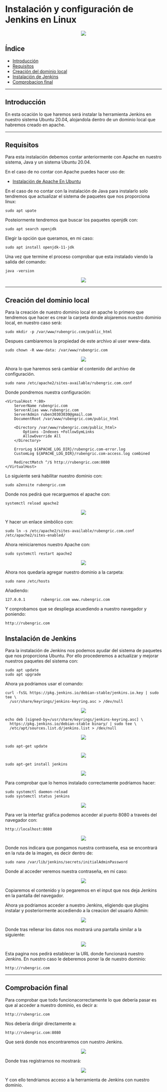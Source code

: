 # Instalación y configuración de Jenkins en Linux

<div align="center">
    <img src="../Imágenes/Instalación y configuración de Jenkins en Linux/Portada.png"/>
</div>

## Índice

- [Introducción]()
- [Requisitos]()
- [Creación del dominio local]()
- [Instalación de Jenkins]()
- [Comprobacion final]()

---

## Introducción

En esta ocación lo que haremos será instalar la herramienta Jenkins en nuestro sistema Ubuntu 20.04, alojandola dentro de un dominio local que habremos creado en apache.

---

## Requisitos 

Para esta instalación debemos contar anteriormente con Apache en nuestro sistema, Java y un sistema Ubuntu 20.04.

En el caso de no contar con Apache puedes hacer uso de:

- [Instalación de Apache En Ubuntu](https://github.com/RubenGonz/Despliegues/blob/main/Apache/Instalaci%C3%B3n%20de%20Apache2.md)

En el caso de no contar con la instalación de Java para instalarlo solo tendremos que actualizar el sistema de paquetes que nos proporciona linux:

```console
sudo apt upate
```

Posteiormente tendremos que buscar los paquetes openjdk con:

```console
sudo apt search openjdk
```

Elegir la opción que queramos, en mi caso:

```console
sudo apt install openjdk-11-jdk
```

Una vez que termine el proceso comprobar que esta instalado viendo la salida del comando:

```console
java -version
```

<div align="center">
    <img src="../Imágenes/Instalación y configuración de Jenkins en Linux/VersionJava.png"/>
</div>

---

## Creación del dominio local

Para la creación de nuestro dominio local en apache lo primero que tendremos que hacer es crear la carpeta donde alojaremos nuestro dominio local, en nuestro caso será:

```console
sudo mkdir -p /var/www/rubengric.com/public_html
```

Despues cambiaremos la propiedad de este archivo al user www-data.

```console
sudo chown -R www-data: /var/www/rubengric.com
```

<div align="center">
    <img src="../Imágenes/Instalación y configuración de Jenkins en Linux/PropietarioCarpeta.png"/>
</div>

Ahora lo que haremos será cambiar el contenido del archivo de configuración.

```console
sudo nano /etc/apache2/sites-available/rubengric.com.conf
```

Donde pondremos nuestra configuración:

```
<VirtualHost *:80>
    ServerName rubengric.com
    ServerAlias www.rubengric.com
    ServerAdmin ruben30303030@gmail.com
    DocumentRoot /var/www/rubengric.com/public_html
 
    <Directory /var/www/rubengric.com/public_html>
        Options -Indexes +FollowSymLinks
        AllowOverride All
    </Directory>
 
    ErrorLog ${APACHE_LOG_DIR}/rubengric.com-error.log
    CustomLog ${APACHE_LOG_DIR}/rubengric.com-access.log combined

    RedirectMatch ^/$ http://rubengric.com:8080
</VirtualHost>
```

Lo siguiente será habilitar nuestro dominio con:

```console
sudo a2ensite rubengric.com
```

Donde nos pedirá que recarguemos el apache con:

```console
systemctl reload apache2
```

<div align="center">
    <img src="../Imágenes/Instalación y configuración de Jenkins en Linux/RecargarApache.png"/>
</div>

Y hacer un enlace simbólico con:

```console
sudo ln -s /etc/apache2/sites-available/rubengric.com.conf /etc/apache2/sites-enabled/
```

Ahora reiniciaremos nuestro Apache con:

```console
sudo systemctl restart apache2
```

<div align="center">
    <img src="../Imágenes/Instalación y configuración de Jenkins en Linux/ReiniciarApache.png"/>
</div>

Ahora nos quedaría agregar nuestro dominio a la carpeta:

```console
sudo nano /etc/hosts
```

Añadiendo:

```
127.0.0.1       rubengric.com www.rubengric.com
```

Y conprobamos que se despliega acuediendo a nuestro navegador y poniendo:

```console
http://rubengric.com
```

## Instalación de Jenkins

Para la instalación de Jenkins nos podemos ayudar del sistema de paquetes que nos proporciona Ubuntu. Por ello procederemos a actualizar y mejorar nuestros paquetes del sistema con:

```console
sudo apt update
sudo apt upgrade
```

Ahora ya podriamos usar el comando:

```console
curl -fsSL https://pkg.jenkins.io/debian-stable/jenkins.io.key | sudo tee \
  /usr/share/keyrings/jenkins-keyring.asc > /dev/null
```

<div align="center">
    <img src="../Imágenes/Instalación y configuración de Jenkins en Linux/InstalacionJenkins1.png"/>
</div>

```console
echo deb [signed-by=/usr/share/keyrings/jenkins-keyring.asc] \
  https://pkg.jenkins.io/debian-stable binary/ | sudo tee \
  /etc/apt/sources.list.d/jenkins.list > /dev/null
```

<div align="center">
    <img src="../Imágenes/Instalación y configuración de Jenkins en Linux/InstalacionJenkins2.png"/>
</div>

```console
sudo apt-get update
```

<div align="center">
    <img src="../Imágenes/Instalación y configuración de Jenkins en Linux/InstalacionJenkins3.png"/>
</div>

```console
sudo apt-get install jenkins
```

<div align="center">
    <img src="../Imágenes/Instalación y configuración de Jenkins en Linux/InstalacionJenkins4.png"/>
</div>

Para comprobar que lo hemos instalado correctamente podriamos hacer:

```console
sudo systemctl daemon-reload
sudo systemctl status jenkins
```

<div align="center">
    <img src="../Imágenes/Instalación y configuración de Jenkins en Linux/ComprobacionJenkins.png"/>
</div>

Para ver la interfaz gráfica podemos acceder al puerto 8080 a traveés del navegador con:

```console
http://localhost:8080
```

<div align="center">
    <img src="../Imágenes/Instalación y configuración de Jenkins en Linux/VistaJenkins.png"/>
</div>

Donde nos indicara que pongamos nuestra contraseña, esa se encontrará en la ruta de la imagen, es decir dentro de:

```console
sudo nano /var/lib/jenkins/secrets/initialAdminPassword
```

Donde al acceder veremos nuestra contraseña, en mi caso:

<div align="center">
    <img src="../Imágenes/Instalación y configuración de Jenkins en Linux/ContraseniaJenkins.png"/>
</div>

Copiaremos el contenido y lo pegaremos en el input que nos deja Jenkins en la pantalla del navegador.

Ahora ya podriamos acceder a nuestro Jenkins, eligiendo que plugins instalar y posteriormente accediendo a la creacion del usuario Admin:

<div align="center">
    <img src="../Imágenes/Instalación y configuración de Jenkins en Linux/LogJenkins.png"/>
</div>

Donde tras rellenar los datos nos mostrará una pantalla similar a la siguiente:

<div align="center">
    <img src="../Imágenes/Instalación y configuración de Jenkins en Linux/RutaJenkins.png"/>
</div>

Esta pagina nos pedirá establecer la URL donde funcionará nuestro Jenkins. En nuestro caso le deberemos poner la de nuestro dominio:

```console
http://rubengric.com
```

---

## Comprobación final 

Para comprobar que todo funcionacorrectamente lo que debería pasar es que al acceder a nuestro dominio, es decir a:

```console
http://rubengric.com
```

Nos debería dirigir directamente a:

```console
http://rubengric.com:8080
```

Que será donde nos encontraremos con nuestro Jenkins.

<div align="center">
    <img src="../Imágenes/Instalación y configuración de Jenkins en Linux/PantallaFinal.png"/>
</div>

Donde tras registrarnos no mostrará:

<div align="center">
    <img src="../Imágenes/Instalación y configuración de Jenkins en Linux/JenkinsFinal.png"/>
</div>

Y con ello tendriamos acceso a la herramienta de Jenkins con nuestro dominio.